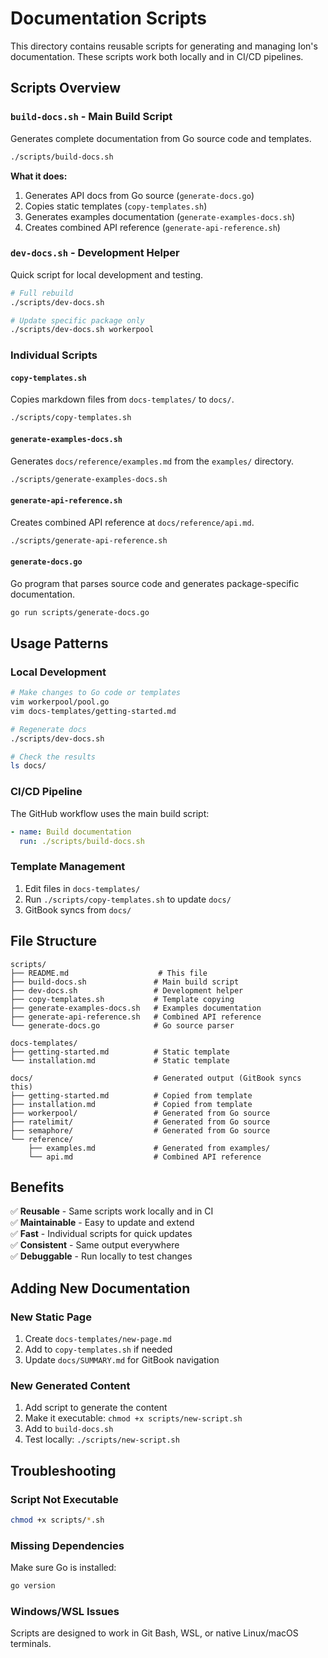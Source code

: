 # Documentation Scripts

This directory contains reusable scripts for generating and managing Ion's documentation. These scripts work both locally and in CI/CD pipelines.

## Scripts Overview

### `build-docs.sh` - Main Build Script
Generates complete documentation from Go source code and templates.

```bash
./scripts/build-docs.sh
```

**What it does:**
1. Generates API docs from Go source (`generate-docs.go`)
2. Copies static templates (`copy-templates.sh`)
3. Generates examples documentation (`generate-examples-docs.sh`)
4. Creates combined API reference (`generate-api-reference.sh`)

### `dev-docs.sh` - Development Helper
Quick script for local development and testing.

```bash
# Full rebuild
./scripts/dev-docs.sh

# Update specific package only
./scripts/dev-docs.sh workerpool
```

### Individual Scripts

#### `copy-templates.sh`
Copies markdown files from `docs-templates/` to `docs/`.

```bash
./scripts/copy-templates.sh
```

#### `generate-examples-docs.sh`
Generates `docs/reference/examples.md` from the `examples/` directory.

```bash
./scripts/generate-examples-docs.sh
```

#### `generate-api-reference.sh`
Creates combined API reference at `docs/reference/api.md`.

```bash
./scripts/generate-api-reference.sh
```

#### `generate-docs.go`
Go program that parses source code and generates package-specific documentation.

```bash
go run scripts/generate-docs.go
```

## Usage Patterns

### Local Development
```bash
# Make changes to Go code or templates
vim workerpool/pool.go
vim docs-templates/getting-started.md

# Regenerate docs
./scripts/dev-docs.sh

# Check the results
ls docs/
```

### CI/CD Pipeline
The GitHub workflow uses the main build script:

```yaml
- name: Build documentation
  run: ./scripts/build-docs.sh
```

### Template Management
1. Edit files in `docs-templates/`
2. Run `./scripts/copy-templates.sh` to update `docs/`
3. GitBook syncs from `docs/`

## File Structure

```
scripts/
├── README.md                    # This file
├── build-docs.sh               # Main build script
├── dev-docs.sh                 # Development helper
├── copy-templates.sh           # Template copying
├── generate-examples-docs.sh   # Examples documentation
├── generate-api-reference.sh   # Combined API reference
└── generate-docs.go            # Go source parser

docs-templates/
├── getting-started.md          # Static template
└── installation.md             # Static template

docs/                           # Generated output (GitBook syncs this)
├── getting-started.md          # Copied from template
├── installation.md             # Copied from template
├── workerpool/                 # Generated from Go source
├── ratelimit/                  # Generated from Go source
├── semaphore/                  # Generated from Go source
└── reference/
    ├── examples.md             # Generated from examples/
    └── api.md                  # Combined API reference
```

## Benefits

✅ **Reusable** - Same scripts work locally and in CI  
✅ **Maintainable** - Easy to update and extend  
✅ **Fast** - Individual scripts for quick updates  
✅ **Consistent** - Same output everywhere  
✅ **Debuggable** - Run locally to test changes  

## Adding New Documentation

### New Static Page
1. Create `docs-templates/new-page.md`
2. Add to `copy-templates.sh` if needed
3. Update `docs/SUMMARY.md` for GitBook navigation

### New Generated Content
1. Add script to generate the content
2. Make it executable: `chmod +x scripts/new-script.sh`
3. Add to `build-docs.sh`
4. Test locally: `./scripts/new-script.sh`

## Troubleshooting

### Script Not Executable
```bash
chmod +x scripts/*.sh
```

### Missing Dependencies
Make sure Go is installed:
```bash
go version
```

### Windows/WSL Issues
Scripts are designed to work in Git Bash, WSL, or native Linux/macOS terminals.
